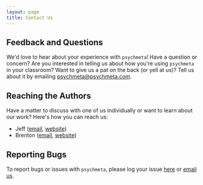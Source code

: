 ```yaml
---
layout: page
title: Contact Us
---
```


## Feedback and Questions
We'd love to hear about your experience with `psychmeta`! Have a question or concern? Are you interested in telling us about how you're using `psychmeta` in your classroom? Want to give us a pat on the back (or yell at us)? Tell us about it by emailing [psychmeta@psychmeta.com](mailto:psychmeta@psychmeta.com). 

## Reaching the Authors
Have a matter to discuss with one of us individually or want to learn about our work? Here's how you can reach us:
 - Jeff ([email](mailto:jeff@psychmeta.com), [website](jeffreydahlke.com))
 - Brenton ([email](mailto:brenton@psychmeta.com), [website](wiernik.org))

## Reporting Bugs
To report bugs or issues with `psychmeta`, please log your issue [here](https://github.com/jadahlke/psychmeta/issues) or [email us](mailto:issues@psychmeta.com). 
